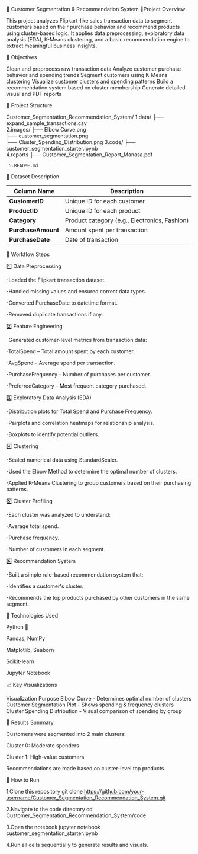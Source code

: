 🧩 Customer Segmentation & Recommendation System
📘Project Overview

This project analyzes Flipkart-like sales transaction data to segment customers based on their purchase behavior and recommend products using cluster-based logic.
It applies data preprocessing, exploratory data analysis (EDA), K-Means clustering, and a basic recommendation engine to extract meaningful business insights.

🎯 Objectives

Clean and preprocess raw transaction data
Analyze customer purchase behavior and spending trends
Segment customers using K-Means clustering
Visualize customer clusters and spending patterns
Build a recommendation system based on cluster membership
Generate detailed visual and PDF reports

📂 Project Structure

Customer_Segmentation_Recommendation_System/
    1.data/
        ├── expand_sample_transactions.csv           
    2.images/
      ├── Elbow Curve.png                   
      ├── customer_segmentation.png         
      ├── Cluster_Spending_Distribution.png 
    3.code/
      ├── customer_segmentation_starter.ipynb  
    4.reports
      ├── Customer_Segmentation_Report_Manasa.pdf  

     5.README.md 

🧾 Dataset Description

| Column Name        | Description                                   |
| ------------------ | --------------------------------------------- |
| **CustomerID**     | Unique ID for each customer                   |
| **ProductID**      | Unique ID for each product                    |
| **Category**       | Product category (e.g., Electronics, Fashion) |
| **PurchaseAmount** | Amount spent per transaction                  |
| **PurchaseDate**   | Date of transaction                           |


🧩 Workflow Steps

1️⃣ Data Preprocessing

-Loaded the Flipkart transaction dataset.

-Handled missing values and ensured correct data types.

-Converted PurchaseDate to datetime format.

-Removed duplicate transactions if any.

2️⃣ Feature Engineering

-Generated customer-level metrics from transaction data:

-TotalSpend – Total amount spent by each customer.

-AvgSpend – Average spend per transaction.

-PurchaseFrequency – Number of purchases per customer.

-PreferredCategory – Most frequent category purchased.

3️⃣ Exploratory Data Analysis (EDA)

-Distribution plots for Total Spend and Purchase Frequency.

-Pairplots and correlation heatmaps for relationship analysis.

-Boxplots to identify potential outliers.

4️⃣ Clustering

-Scaled numerical data using StandardScaler.

-Used the Elbow Method to determine the optimal number of clusters.

-Applied K-Means Clustering to group customers based on their purchasing patterns.

5️⃣ Cluster Profiling

-Each cluster was analyzed to understand:

-Average total spend.

-Purchase frequency.

-Number of customers in each segment.

6️⃣ Recommendation System

-Built a simple rule-based recommendation system that:

-Identifies a customer's cluster.

-Recommends the top products purchased by other customers in the same segment.

🧠 Technologies Used

Python 🐍

Pandas, NumPy

Matplotlib, Seaborn

Scikit-learn

Jupyter Notebook


📈 Key Visualizations

   Visualization	                              Purpose
Elbow Curve                     -        Determines optimal number of clusters
Customer Segmentation Plot      -        Shows spending & frequency clusters
Cluster Spending Distribution   -        Visual comparison of spending by group


 🧾 Results Summary

Customers were segmented into 2 main clusters:

Cluster 0: Moderate spenders

Cluster 1: High-value customers

Recommendations are made based on cluster-level top products.

🧰 How to Run

1.Clone this repository
git clone https://github.com/your-username/Customer_Segmentation_Recommendation_System.git

2.Navigate to the code directory
cd Customer_Segmentation_Recommendation_System/code

3.Open the notebook
jupyter notebook customer_segmentation_starter.ipynb
 
4.Run all cells sequentially to generate results and visuals.



                          

